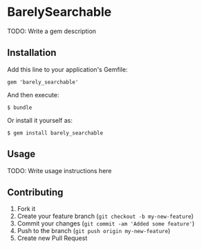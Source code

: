 # BarelySearchable

TODO: Write a gem description

## Installation

Add this line to your application's Gemfile:

    gem 'barely_searchable'

And then execute:

    $ bundle

Or install it yourself as:

    $ gem install barely_searchable

## Usage

TODO: Write usage instructions here

## Contributing

1. Fork it
2. Create your feature branch (`git checkout -b my-new-feature`)
3. Commit your changes (`git commit -am 'Added some feature'`)
4. Push to the branch (`git push origin my-new-feature`)
5. Create new Pull Request
